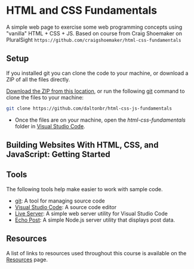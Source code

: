 # HTML and CSS Fundamentals

A simple web page to exercise some web programming concepts using "vanilla" HTML + CSS + JS.
Based on course from Craig Shoemaker on PluralSight `https://github.com/craigshoemaker/html-css-fundamentals`

## Setup

If you installed git you can clone the code to your machine, or download a ZIP of all the files directly.

[Download the ZIP from this location](https://github.com/daltonbr/html-css-js-fundamentals/archive/main.zip), or run the following [git](https://git-scm.com/downloads) command to clone the files to your machine:

```bash
git clone https://github.com/daltonbr/html-css-js-fundamentals
```

- Once the files are on your machine, open the _html-css-fundamentals_ folder in [Visual Studio Code](https://code.visualstudio.com/).

## Building Websites With HTML, CSS, and JavaScript: Getting Started

## Tools

The following tools help make easier to work with sample code.

- [git](https://git-scm.com/downloads): A tool for managing source code
- [Visual Studio Code](https://code.visualstudio.com/): A source code editor
- [Live Server](https://marketplace.visualstudio.com/items?itemName=ritwickdey.LiveServer): A simple web server utility for Visual Studio Code
- [Echo Post](https://github.com/craigshoemaker/echo-post): A simple Node.js server utility that displays post data.

## Resources

A list of links to resources used throughout this course is available on the [Resources](resources.md) page.
